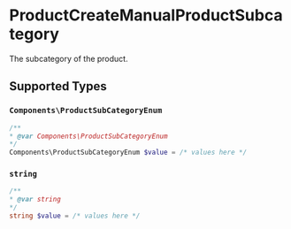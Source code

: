 # ProductCreateManualProductSubcategory

The subcategory of the product.


## Supported Types

### `Components\ProductSubCategoryEnum`

```php
/**
* @var Components\ProductSubCategoryEnum
*/
Components\ProductSubCategoryEnum $value = /* values here */
```

### `string`

```php
/**
* @var string
*/
string $value = /* values here */
```


